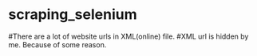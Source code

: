 # scraping_selenium
#There are a lot of website urls in XML(online) file.
#XML url is hidden by me. Because of some reason.
